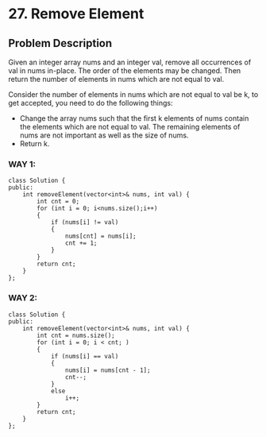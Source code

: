 # 27. Remove Element

## Problem Description
Given an integer array nums and an integer val, remove all occurrences of val in nums in-place. The order of the elements may be changed. Then return the number of elements in nums which are not equal to val.

Consider the number of elements in nums which are not equal to val be k, to get accepted, you need to do the following things:

* Change the array nums such that the first k elements of nums contain the elements which are not equal to val. The remaining elements of nums are not important as well as the size of nums.
* Return k.

### WAY 1:
```
class Solution {
public:
    int removeElement(vector<int>& nums, int val) {
        int cnt = 0;
        for (int i = 0; i<nums.size();i++)
        {
            if (nums[i] != val)
            {
                nums[cnt] = nums[i];
                cnt += 1;
            }   
        }
        return cnt;
    }
};
```

### WAY 2:
```
class Solution {
public:
    int removeElement(vector<int>& nums, int val) {
        int cnt = nums.size();
        for (int i = 0; i < cnt; ) 
        {
            if (nums[i] == val) 
            {
                nums[i] = nums[cnt - 1];  
                cnt--;                  
            } 
            else 
                i++; 
        }               
        return cnt;
    }
};
```
